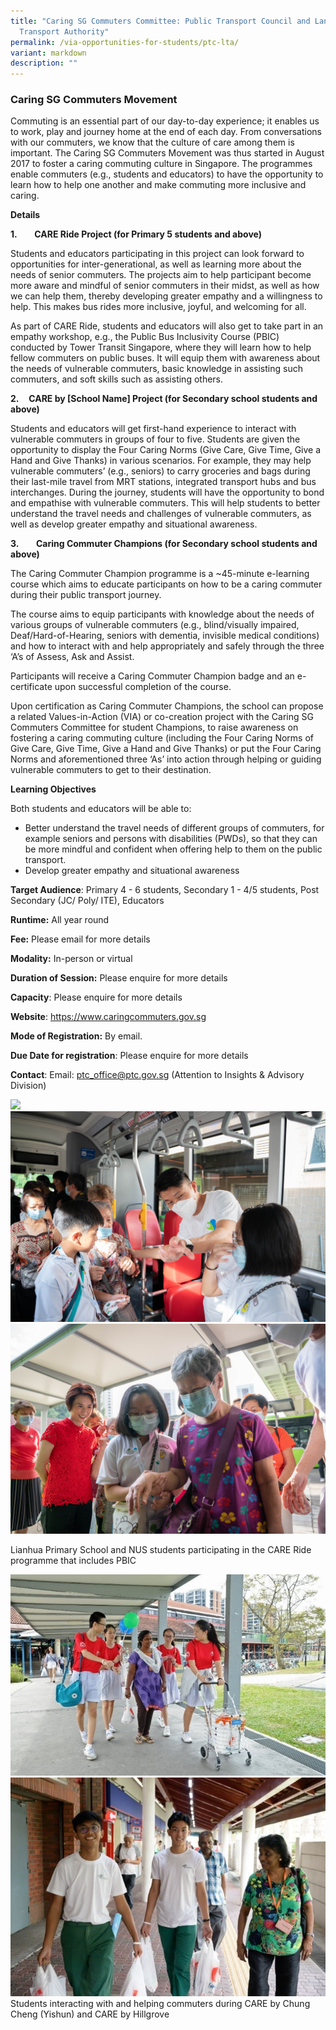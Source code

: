 ```yaml
---
title: "Caring SG Commuters Committee: Public Transport Council and Land
  Transport Authority"
permalink: /via-opportunities-for-students/ptc-lta/
variant: markdown
description: ""
---
```

### Caring SG Commuters Movement

Commuting is an essential part of our day-to-day experience; it enables us to work, play and journey home at the end of each day. From conversations with our commuters, we know that the culture of care among them is important. The Caring SG Commuters Movement was thus started in August 2017 to foster a caring commuting culture in Singapore. The programmes enable commuters (e.g., students and educators) to have the opportunity to learn how to help one another and make commuting more inclusive and caring.

**Details**

**1.**       **CARE Ride Project (for Primary 5 students and above)**

Students and educators participating in this project can look forward to opportunities for inter-generational, as well as learning more about the needs of senior commuters. The projects aim to help participant become more aware and mindful of senior commuters in their midst, as well as how we can help them, thereby developing greater empathy and a willingness to help. This makes bus rides more inclusive, joyful, and welcoming for all.

As part of CARE Ride, students and educators will also get to take part in an empathy workshop, e.g., the Public Bus Inclusivity Course (PBIC) conducted by Tower Transit Singapore, where they will learn how to help fellow commuters on public buses. It will equip them with awareness about the needs of vulnerable commuters, basic knowledge in assisting such commuters, and soft skills such as assisting others.

**2.**    **CARE by \[School Name\] Project (for Secondary school students and above)**

Students and educators will get first-hand experience to interact with vulnerable commuters in groups of four to five. Students are given the opportunity to display the Four Caring Norms (Give Care, Give Time, Give a Hand and Give Thanks) in various scenarios. For example, they may help vulnerable commuters’ (e.g., seniors) to carry groceries and bags during their last-mile travel from MRT stations, integrated transport hubs and bus interchanges. During the journey, students will have the opportunity to bond and empathise with vulnerable commuters. This will help students to better understand the travel needs and challenges of vulnerable commuters, as well as develop greater empathy and situational awareness.

**3.**       **Caring Commuter Champions (for Secondary school students and above)**

The Caring Commuter Champion programme is a ~45-minute e-learning course which aims to educate participants on how to be a caring commuter during their public transport journey.

The course aims to equip participants with knowledge about the needs of various groups of vulnerable commuters (e.g., blind/visually impaired, Deaf/Hard-of-Hearing, seniors with dementia, invisible medical conditions) and how to interact with and help appropriately and safely through the three ‘A’s of Assess, Ask and Assist.

Participants will receive a Caring Commuter Champion badge and an e-certificate upon successful completion of the course.

Upon certification as Caring Commuter Champions, the school can propose a related Values-in-Action (VIA) or co-creation project with the Caring SG Commuters Committee for student Champions, to raise awareness on fostering a caring commuting culture (including the Four Caring Norms of Give Care, Give Time, Give a Hand and Give Thanks) or put the Four Caring Norms and aforementioned three ‘As’ into action through helping or guiding vulnerable commuters to get to their destination.

**Learning Objectives**

Both students and educators will be able to:

*   Better understand the travel needs of different groups of commuters, for example seniors and persons with disabilities (PWDs), so that they can be more mindful and confident when offering help to them on the public transport.
*   Develop greater empathy and situational awareness

**Target Audience**: Primary 4 - 6 students, Secondary 1 - 4/5 students, Post Secondary (JC/ Poly/ ITE), Educators

**Runtime:** All year round

**Fee:** Please email for more details

**Modality:** In-person or virtual

**Duration of Session:** Please enquire for more details

**Capacity**: Please enquire for more details

**Website**: https://www.caringcommuters.gov.sg

**Mode of Registration:** By email.

**Due Date for registration**: Please enquire for more details

**Contact**: Email: ptc_office@ptc.gov.sg (Attention to Insights & Advisory Division)

![](/images/CARING_2.JPG)
![](/images/CARING_4.JPG)
![](/images/CARING_3.JPG)

Lianhua Primary School and NUS students participating in the CARE Ride programme that includes PBIC

![](/images/PTC_VIA2.jpg)![](/images/PTC_VIA2_1.jpg)      Students interacting with and helping commuters during CARE by Chung Cheng (Yishun) and CARE by Hillgrove